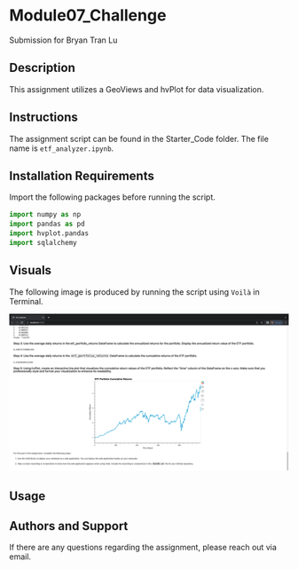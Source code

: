 # Module07_Challenge
Submission for Bryan Tran Lu

## Description
This assignment utilizes a GeoViews and hvPlot for data visualization.

## Instructions
The assignment script can be found in the Starter_Code folder. The file name is `etf_analyzer.ipynb`.

## Installation Requirements
Import the following packages before running the script.
```python
import numpy as np
import pandas as pd
import hvplot.pandas
import sqlalchemy
```

## Visuals
The following image is produced by running the script using `Voilà` in Terminal.

![Image Link](https://github.com/Bryan-TranLu/Module07_Challenge/blob/main/Voila%20Screenshot.png)

## Usage

## Authors and Support
If there are any questions regarding the assignment, please reach out via email.
